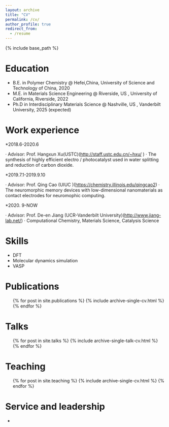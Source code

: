 ```yaml
---
layout: archive
title: "CV"
permalink: /cv/
author_profile: true
redirect_from:
  - /resume
---
```


{% include base_path %}

Education
======
* B.E. in Polymer Chemistry @ Hefei,China, University of Science and Technology of China, 2020
* M.E. in Materials Science Engineering @ Riverside, US , University of California, Riverside, 2022
* Ph.D in Interdisciplinary Materials Science @ Nashville, US , Vanderbilt University, 2025 (expected)

Work experience
======
*2018.6-2020.6

·	Advisor: Prof. Hangxun Xu(USTC)(http://staff.ustc.edu.cn/~hxu/ )
·	The synthesis of highly efficient  electro / photocatalyst  used in water splitting and reduction of carbon dioxide.

*2019.7.1-2019.9.10 

·	Advisor: Prof. Qing Cao (UIUC )(https://chemistry.illinois.edu/qingcao2)
·	 The neuromorphic memory devices with low-dimensional nanomaterials as contact electrodes for neuromophic computing.

*2020. 9-NOW

·	Advisor: Prof. De-en Jiang (UCR-Vanderbilt University)(http://www.jiang-lab.net/)
·	Computational Chemistry, Materials Science, Catalysis Science

  
Skills
======
* DFT
* Molecular dynamics simulation
* VASP
  
Publications
======
  <ul>{% for post in site.publications %}
    {% include archive-single-cv.html %}
  {% endfor %}</ul>
  
Talks
======
  <ul>{% for post in site.talks %}
    {% include archive-single-talk-cv.html %}
  {% endfor %}</ul>
  
Teaching
======
  <ul>{% for post in site.teaching %}
    {% include archive-single-cv.html %}
  {% endfor %}</ul>
  
Service and leadership
======
* 

